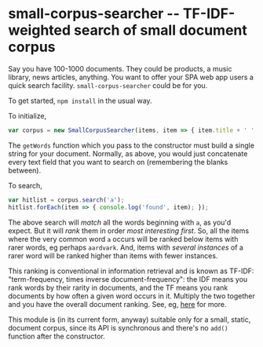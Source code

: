 # small-corpus-searcher -- TF-IDF-weighted search of small document corpus

Say you have 100-1000 documents.  They could be products, a music library,
news articles, anything.  You want to offer your SPA web app users a quick
search facility.  `small-corpus-searcher` could be for you.

To get started, `npm install` in the usual way.

To initialize,
```javascript
var corpus = new SmallCorpusSearcher(items, item => { item.title + ' ' + item.description});
```

The `getWords` function which you pass to the constructor must build a single string for
your document.  Normally, as above, you would just concatenate every text field that you
want to search on (remembering the blanks between).

To search,

```javascript
var hitlist = corpus.search('a');
hitlist.forEach(item => { console.log('found', item); });
```

The above search will _match_ all the words beginning with `a`, as you'd expect.
But it will _rank_ them in order _most interesting first_.  So, all the items where
the very common word `a` occurs will be ranked below items with rarer words, eg
perhaps `aardvark`.  And, items with _several instances_ of a rarer word will be
ranked higher than items with fewer instances.

This ranking is conventional in information retrieval and is known as TF-IDF:
"term-frequency, times inverse document-frequency": the IDF means you rank
words by their rarity in documents, and the TF means you rank documents by
how often a given word occurs in it.  Multiply the two together and you
have the overall document ranking.  See, eg, [here](https://en.wikipedia.org/wiki/Tf%E2%80%93idf)
for more.

This module is (in its current form, anyway) suitable only for a small, static, document corpus,
since its API is synchronous and there's no `add()` function after the constructor.
